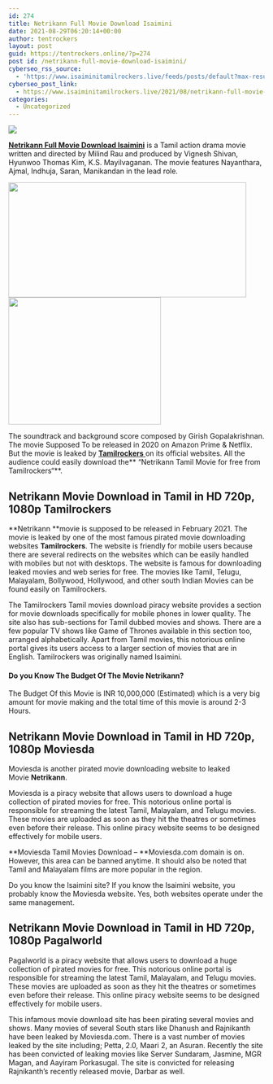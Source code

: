 ```yaml
---
id: 274
title: Netrikann Full Movie Download Isaimini
date: 2021-08-29T06:20:14+00:00
author: tentrockers
layout: post
guid: https://tentrockers.online/?p=274
post id: /netrikann-full-movie-download-isaimini/
cyberseo_rss_source:
  - 'https://www.isaiminitamilrockers.live/feeds/posts/default?max-results=150&start-index=1'
cyberseo_post_link:
  - https://www.isaiminitamilrockers.live/2021/08/netrikann-full-movie-download-isaimini.html
categories:
  - Uncategorized
---
```

<div class="media_block">
  <img src="https://1.bp.blogspot.com/-2bLnosP1qf4/YRPUab_RRXI/AAAAAAAABHM/VD5JiLxryLI9tGYlVwo5xondzrLiHF2TgCLcBGAsYHQ/s72-w468-h226-c/netrikann-movie-download.jpg" class="media_thumbnail" />
</div>

<meta content="Netrikann Full Movie Download Isaimini is a Tamil action drama movie written and directed by Milind Rau and produced by Vignesh Shivan, Hyu..." name="twitter:description" />

  


<center>
</center>

**[Netrikann Full Movie Download Isaimini](https://www.tamilrockerz.online/netrikann-full-movie-download-tamilrockers-720p-1080p/)** is a Tamil action drama movie written and directed by Milind Rau and produced by Vignesh Shivan, Hyunwoo Thomas Kim, K.S. Mayilvaganan. The movie features Nayanthara, Ajmal, Indhuja, Saran, Manikandan in the lead role.

<div class="separator">
  <a href="https://1.bp.blogspot.com/-2bLnosP1qf4/YRPUab_RRXI/AAAAAAAABHM/VD5JiLxryLI9tGYlVwo5xondzrLiHF2TgCLcBGAsYHQ/s1280/netrikann-movie-download.jpg" imageanchor="1"><img loading="lazy" border="0" data-original-height="720" data-original-width="1280" height="226" src="https://1.bp.blogspot.com/-2bLnosP1qf4/YRPUab_RRXI/AAAAAAAABHM/VD5JiLxryLI9tGYlVwo5xondzrLiHF2TgCLcBGAsYHQ/w468-h226/netrikann-movie-download.jpg" width="468" /></a>
</div>



<div class="separator">
  <a href="https://www.tamilrockerz.online/netrikann-full-movie-download-tamilrockers-720p-1080p/" imageanchor="1"><img loading="lazy" border="0" data-original-height="250" data-original-width="300" height="250" src="https://1.bp.blogspot.com/-nfbzYVobUik/YMlpOerzdgI/AAAAAAAAA3Y/aAupsOUs_WMY6Lv7R1OtZhI6OqaRh-YAwCPcBGAYYCw/s0/e854879156f0849f3d27a89db88ed039.png" width="300" /></a>
</div>

The soundtrack and background score composed by Girish Gopalakrishnan. The movie Supposed To be released in 2020 on Amazon Prime & Netflix. But the movie is leaked by [**Tamilrockers**&nbsp;](http://www.tamilrockerz.online)on its official websites. All the audience could easily download the**&nbsp;“Netrikann Tamil Movie for free from Tamilrockers“**.

## **Netrikann**&nbsp;Movie Download in Tamil in HD 720p, 1080p Tamilrockers

**Netrikann&nbsp;**movie is supposed to be released in February 2021. The movie is leaked by one of the most famous pirated movie downloading websites&nbsp;**Tamilrockers**. The website is friendly for mobile users because there are several redirects on the websites which can be easily handled with mobiles but not with desktops. The website is famous for downloading leaked movies and web series for free. The movies like Tamil, Telugu, Malayalam, Bollywood, Hollywood, and other south Indian Movies can be found easily on Tamilrockers.

The Tamilrockers Tamil movies download piracy website provides a section for movie downloads specifically for mobile phones in lower quality. The site also has sub-sections for Tamil dubbed movies and shows. There are a few popular TV shows like Game of Thrones available in this section too, arranged alphabetically. Apart from Tamil movies, this notorious online portal gives its users access to a larger section of movies that are in English. Tamilrockers was originally named Isaimini.

#### **Do you Know The Budget Of The Movie Netrikann?**

The Budget Of this Movie is INR 10,000,000 (Estimated) which is a very big amount for movie making and the total time of this movie is around 2-3 Hours.

## **Netrikann**&nbsp;Movie Download in Tamil in HD 720p, 1080p Moviesda

Moviesda is another pirated movie downloading website to leaked Movie&nbsp;**Netrikann**.

Moviesda is a piracy website that allows users to download a huge collection of pirated movies for free. This notorious online portal is responsible for streaming the latest Tamil, Malayalam, and Telugu movies. These movies are uploaded as soon as they hit the theatres or sometimes even before their release. This online piracy website seems to be designed effectively for mobile users.

**Moviesda Tamil Movies Download –&nbsp;**Moviesda.com domain is on. However, this area can be banned anytime. It should also be noted that Tamil and Malayalam films are more popular in the region.

Do you know the Isaimini site? If you know the Isaimini website, you probably know the Moviesda website. Yes, both websites operate under the same management.

## **Netrikann**&nbsp;Movie Download in Tamil in HD 720p, 1080p Pagalworld

Pagalworld is a piracy website that allows users to download a huge collection of pirated movies for free. This notorious online portal is responsible for streaming the latest Tamil, Malayalam, and Telugu movies. These movies are uploaded as soon as they hit the theatres or sometimes even before their release. This online piracy website seems to be designed effectively for mobile users.

This infamous movie download site has been pirating several movies and shows. Many movies of several South stars like Dhanush and Rajnikanth have been leaked by Moviesda.com. There is a vast number of movies leaked by the site including; Petta, 2.0, Maari 2, an Asuran. Recently the site has been convicted of leaking movies like Server Sundaram, Jasmine, MGR Magan, and Aayiram Porkasugal. The site is convicted for releasing Rajnikanth’s recently released movie, Darbar as well.

<center>
</center>